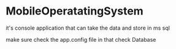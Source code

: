 # MobileOperatatingSystem
it's console application that can take the data and store in ms sql 

make sure check the app.config file in that check Database
